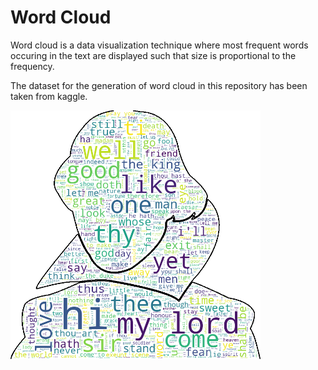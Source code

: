 # Word Cloud
Word cloud is a data visualization technique where most frequent words occuring in the text are displayed such that size is proportional to the frequency.

The dataset for the generation of word cloud in this repository has been taken from kaggle.

<img src="/final.png" width='400'>
